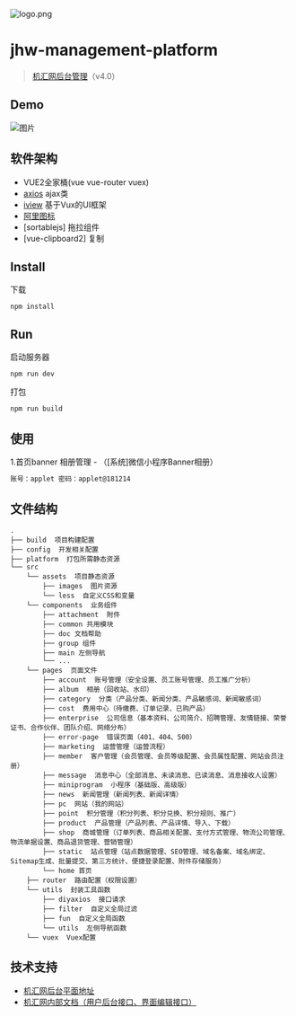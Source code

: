 ![logo.png](http://img.jihui88.com/upload/w/w5/www2/picture/2017/07/05/54b68a5c-fdd2-4842-9e1e-b88d1c403f28.png)

# jhw-management-platform
> [机汇网后台管理](http://www.jihui88.com/member_new/index.html#/)（v4.0）

## Demo
![图片](https://pro.modao.cc/uploads3/images/1966/19661206/artboard_1527473050.png)

## 软件架构
- VUE2全家桶(vue vue-router vuex)
- [axios](https://github.com/axios/axios) ajax类
- [iview](http://v1.iviewui.com/docs/guide/install) 基于Vux的UI框架
- [阿里图标](http://iconfont.cn/)
- [sortablejs] 拖拉组件
- [vue-clipboard2] 复制

## Install

下载

```shell
npm install
```

## Run

启动服务器

```shell
npm run dev
```

打包

```shell
npm run build
```

## 使用

1.首页banner 相册管理 - （[系统]微信小程序Banner相册）

```html
账号：applet 密码：applet@181214
```

## 文件结构
```shell
.
├── build  项目构建配置
├── config  开发相关配置
├── platform  打包所需静态资源
└── src
    └── assets  项目静态资源
        ├── images  图片资源
        └── less  自定义CSS和变量
    └── components  业务组件
        ├── attachment  附件
        ├── common 共用模块
        ├── doc 文档帮助
        ├── group 组件
        ├── main 左侧导航
        └── ...
    └── pages  页面文件
        ├── account  账号管理（安全设置、员工账号管理、员工推广分析）
        ├── album  相册（回收站、水印）
        ├── category  分类（产品分类、新闻分类、产品敏感词、新闻敏感词）
        ├── cost  费用中心（待缴费、订单记录、已购产品）
        ├── enterprise  公司信息（基本资料、公司简介、招聘管理、友情链接、荣誉证书、合作伙伴、团队介绍、网络分布）
        ├── error-page  错误页面（401、404、500）
        ├── marketing  运营管理（运营流程）
        ├── member  客户管理（会员管理、会员等级配置、会员属性配置、网站会员注册）
        ├── message  消息中心（全部消息、未读消息、已读消息、消息接收人设置）
        ├── miniprogram  小程序（基础版、高级版）
        ├── news  新闻管理（新闻列表、新闻详情）
        ├── pc  网站（我的网站）
        ├── point  积分管理（积分列表、积分兑换、积分规则、推广）
        ├── product  产品管理（产品列表、产品详情、导入、下载）
        ├── shop  商城管理（订单列表、商品相关配置、支付方式管理、物流公司管理、物流单据设置、商品退货管理、营销管理）
        ├── static  站点管理（站点数据管理、SEO管理、域名备案、域名绑定、Sitemap生成、批量提交、第三方统计、便捷登录配置、附件存储服务）
        └── home 首页
    ├── router  路由配置（权限设置）
    └── utils  封装工具函数
        ├── diyaxios  接口请求
        ├── filter  自定义全局过滤
        ├── fun  自定义全局函数
        └── utils  左侧导航函数
    └── vuex  Vuex配置
```


## 技术支持
- [机汇网后台平面地址](https://pro.modao.cc/app/5c5bQDgEFovlgX6fdP4W77J2upRmHzb#screen=s4b3e7bdfa2152531100800)
- [机汇网内部文档（用户后台接口、界面编辑接口）](https://jihui88.oschina.io/jhw-api/?file=home-%E9%A6%96%E9%A1%B5)
